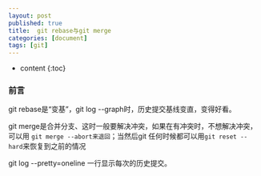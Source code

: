 ```yaml
---
layout: post
published: true
title:  git rebase与git merge
categories: [document]
tags: [git]
---
```

* content
{:toc}

### 前言

git rebase是“变基”，git log --graph时，历史提交基线变直，变得好看。

git merge是合并分支、这时一般要解决冲突，如果在有冲突时，不想解决冲突，可以用 ```git merge --abort来退回```；当然后git 任何时候都可以用`git reset --hard`来恢复到之前的情况

git log --pretty=oneline 一行显示每次的历史提交。
